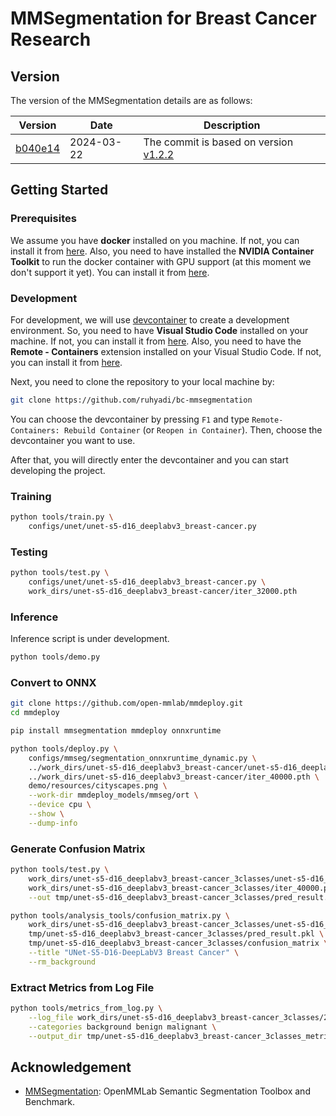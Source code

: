# MMSegmentation for Breast Cancer Research

## Version

The version of the MMSegmentation details are as follows:

| Version                                                                                                 | Date       | Description                                                                                               |
| ------------------------------------------------------------------------------------------------------- | ---------- | --------------------------------------------------------------------------------------------------------- |
| [b040e14](https://github.com/open-mmlab/mmsegmentation/commit/b040e147adfa027bbc071b624bedf0ae84dfc922) | 2024-03-22 | The commit is based on version [v1.2.2](https://github.com/open-mmlab/mmsegmentation/releases/tag/v1.2.2) |

## Getting Started

### Prerequisites

We assume you have **docker** installed on you machine. If not, you can install it from [here](https://docs.docker.com/get-docker/). Also, you need to have installed the **NVIDIA Container Toolkit** to run the docker container with GPU support (at this moment we don't support it yet). You can install it from [here](https://docs.nvidia.com/datacenter/cloud-native/container-toolkit/latest/install-guide.html).

### Development

For development, we will use [devcontainer](https://code.visualstudio.com/docs/devcontainers/containers) to create a development environment. So, you need to have **Visual Studio Code** installed on your machine. If not, you can install it from [here](https://code.visualstudio.com/). Also, you need to have the **Remote - Containers** extension installed on your Visual Studio Code. If not, you can install it from [here](https://marketplace.visualstudio.com/items?itemName=ms-vscode-remote.remote-containers).

Next, you need to clone the repository to your local machine by:
```bash
git clone https://github.com/ruhyadi/bc-mmsegmentation
```

You can choose the devcontainer by pressing `F1` and type `Remote-Containers: Rebuild Container` (or `Reopen in Container`). Then, choose the devcontainer you want to use.

After that, you will directly enter the devcontainer and you can start developing the project.

### Training

```bash
python tools/train.py \
    configs/unet/unet-s5-d16_deeplabv3_breast-cancer.py
```

### Testing

```bash
python tools/test.py \
    configs/unet/unet-s5-d16_deeplabv3_breast-cancer.py \
    work_dirs/unet-s5-d16_deeplabv3_breast-cancer/iter_32000.pth
```

### Inference

Inference script is under development.

```bash
python tools/demo.py 
```

### Convert to ONNX

```bash
git clone https://github.com/open-mmlab/mmdeploy.git
cd mmdeploy

pip install mmsegmentation mmdeploy onnxruntime

python tools/deploy.py \
    configs/mmseg/segmentation_onnxruntime_dynamic.py \
    ../work_dirs/unet-s5-d16_deeplabv3_breast-cancer/unet-s5-d16_deeplabv3_breast-cancer.py \
    ../work_dirs/unet-s5-d16_deeplabv3_breast-cancer/iter_40000.pth \
    demo/resources/cityscapes.png \
    --work-dir mmdeploy_models/mmseg/ort \
    --device cpu \
    --show \
    --dump-info
```

### Generate Confusion Matrix

```bash
python tools/test.py \
    work_dirs/unet-s5-d16_deeplabv3_breast-cancer_3classes/unet-s5-d16_deeplabv3_breast-cancer.py \
    work_dirs/unet-s5-d16_deeplabv3_breast-cancer_3classes/iter_40000.pth \
    --out tmp/unet-s5-d16_deeplabv3_breast-cancer_3classes/pred_result.pkl

python tools/analysis_tools/confusion_matrix.py \
    work_dirs/unet-s5-d16_deeplabv3_breast-cancer_3classes/unet-s5-d16_deeplabv3_breast-cancer.py \
    tmp/unet-s5-d16_deeplabv3_breast-cancer_3classes/pred_result.pkl \
    tmp/unet-s5-d16_deeplabv3_breast-cancer_3classes/confusion_matrix \
    --title "UNet-S5-D16-DeepLabV3 Breast Cancer" \
    --rm_background
```

### Extract Metrics from Log File

```bash
python tools/metrics_from_log.py \
    --log_file work_dirs/unet-s5-d16_deeplabv3_breast-cancer_3classes/20240928_152200/20240928_152200.log \
    --categories background benign malignant \
    --output_dir tmp/unet-s5-d16_deeplabv3_breast-cancer_3classes_metrics
```

## Acknowledgement

- [MMSegmentation](https://github.com/open-mmlab/mmsegmentation): OpenMMLab Semantic Segmentation Toolbox and Benchmark.